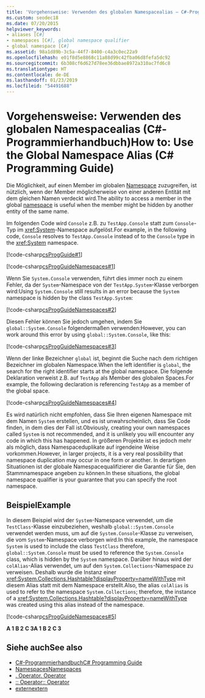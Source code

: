 ```yaml
---
title: 'Vorgehensweise: Verwenden des globalen Namespacealias – C#-Programmierhandbuch'
ms.custom: seodec18
ms.date: 07/20/2015
helpviewer_keywords:
- aliases [C#]
- namespaces [C#], global namespace qualifier
- global namespace [C#]
ms.assetid: 98a1d89b-3c5a-44f7-8400-c4a3c0ec22a9
ms.openlocfilehash: e01f8d5e8868c11a88d99c42fba06d8fefa5dc92
ms.sourcegitcommit: 6b308cf6d627d78ee36dbbae8972a310ac7fd6c8
ms.translationtype: HT
ms.contentlocale: de-DE
ms.lasthandoff: 01/23/2019
ms.locfileid: "54491688"
---
```

# <a name="how-to-use-the-global-namespace-alias-c-programming-guide"></a><span data-ttu-id="0c2ee-102">Vorgehensweise: Verwenden des globalen Namespacealias (C#-Programmierhandbuch)</span><span class="sxs-lookup"><span data-stu-id="0c2ee-102">How to: Use the Global Namespace Alias (C# Programming Guide)</span></span>
<span data-ttu-id="0c2ee-103">Die Möglichkeit, auf einen Member im globalen [Namespace](../../../csharp/language-reference/keywords/namespace.md) zuzugreifen, ist nützlich, wenn der Member möglicherweise von einer anderen Entität mit dem gleichen Namen verdeckt wird.</span><span class="sxs-lookup"><span data-stu-id="0c2ee-103">The ability to access a member in the global [namespace](../../../csharp/language-reference/keywords/namespace.md) is useful when the member might be hidden by another entity of the same name.</span></span>  
  
 <span data-ttu-id="0c2ee-104">Im folgenden Code wird `Console` z.B. zu `TestApp.Console` statt zum `Console`-Typ im <xref:System>-Namespace aufgelöst.</span><span class="sxs-lookup"><span data-stu-id="0c2ee-104">For example, in the following code, `Console` resolves to `TestApp.Console` instead of to the `Console` type in the <xref:System> namespace.</span></span>  
  
 [!code-csharp[csProgGuide#1](../../../csharp/programming-guide/inside-a-program/codesnippet/CSharp/how-to-use-the-global-namespace-alias_1.cs)]  
  
 [!code-csharp[csProgGuideNamespaces#1](../../../csharp/programming-guide/namespaces/codesnippet/CSharp/how-to-use-the-global-namespace-alias_2.cs)]  
  
 <span data-ttu-id="0c2ee-105">Wenn Sie `System.Console` verwenden, führt dies immer noch zu einem Fehler, da der `System`-Namespace von der `TestApp.System`-Klasse verborgen wird:</span><span class="sxs-lookup"><span data-stu-id="0c2ee-105">Using `System.Console` still results in an error because the `System` namespace is hidden by the class `TestApp.System`:</span></span>  
  
 [!code-csharp[csProgGuideNamespaces#2](../../../csharp/programming-guide/namespaces/codesnippet/CSharp/how-to-use-the-global-namespace-alias_3.cs)]  
  
 <span data-ttu-id="0c2ee-106">Diesen Fehler können Sie jedoch umgehen, indem Sie `global::System.Console` folgendermaßen verwenden:</span><span class="sxs-lookup"><span data-stu-id="0c2ee-106">However, you can work around this error by using `global::System.Console`, like this:</span></span>  
  
 [!code-csharp[csProgGuideNamespaces#3](../../../csharp/programming-guide/namespaces/codesnippet/CSharp/how-to-use-the-global-namespace-alias_4.cs)]  
  
 <span data-ttu-id="0c2ee-107">Wenn der linke Bezeichner `global` ist, beginnt die Suche nach dem richtigen Bezeichner im globalen Namespace.</span><span class="sxs-lookup"><span data-stu-id="0c2ee-107">When the left identifier is `global`, the search for the right identifier starts at the global namespace.</span></span> <span data-ttu-id="0c2ee-108">Die folgende Deklaration verweist z.B. auf `TestApp` als Member des globalen Spaces.</span><span class="sxs-lookup"><span data-stu-id="0c2ee-108">For example, the following declaration is referencing `TestApp` as a member of the global space.</span></span>  
  
 [!code-csharp[csProgGuideNamespaces#4](../../../csharp/programming-guide/namespaces/codesnippet/CSharp/how-to-use-the-global-namespace-alias_5.cs)]  
  
 <span data-ttu-id="0c2ee-109">Es wird natürlich nicht empfohlen, dass Sie Ihren eigenen Namespace mit dem Namen `System` erstellen, und es ist unwahrscheinlich, dass Sie Code finden, in dem dies der Fall ist.</span><span class="sxs-lookup"><span data-stu-id="0c2ee-109">Obviously, creating your own namespaces called `System` is not recommended, and it is unlikely you will encounter any code in which this has happened.</span></span> <span data-ttu-id="0c2ee-110">In größeren Projekte ist es jedoch mehr als möglich, dass Namespaceduplikate auf irgendeine Weise vorkommen.</span><span class="sxs-lookup"><span data-stu-id="0c2ee-110">However, in larger projects, it is a very real possibility that namespace duplication may occur in one form or another.</span></span> <span data-ttu-id="0c2ee-111">In derartigen Situationen ist der globale Namespacequalifizierer die Garantie für Sie, den Stammnamespace angeben zu können.</span><span class="sxs-lookup"><span data-stu-id="0c2ee-111">In these situations, the global namespace qualifier is your guarantee that you can specify the root namespace.</span></span>  
  
## <a name="example"></a><span data-ttu-id="0c2ee-112">Beispiel</span><span class="sxs-lookup"><span data-stu-id="0c2ee-112">Example</span></span>  
 <span data-ttu-id="0c2ee-113">In diesem Beispiel wird der `System`-Namespace verwendet, um die `TestClass`-Klasse einzubeziehen, weshalb `global::System.Console` verwendet werden muss, um auf die `System.Console`-Klasse zu verweisen, die vom `System`-Namespace verborgen wird.</span><span class="sxs-lookup"><span data-stu-id="0c2ee-113">In this example, the namespace `System` is used to include the class `TestClass` therefore, `global::System.Console` must be used to reference the `System.Console` class, which is hidden by the `System` namespace.</span></span> <span data-ttu-id="0c2ee-114">Darüber hinaus wird der `colAlias`-Alias verwendet, um auf den `System.Collections`-Namespace zu verweisen. Deshalb wurde die Instanz einer <xref:System.Collections.Hashtable?displayProperty=nameWithType> mit diesem Alias statt mit dem Namespace erstellt.</span><span class="sxs-lookup"><span data-stu-id="0c2ee-114">Also, the alias `colAlias` is used to refer to the namespace `System.Collections`; therefore, the instance of a <xref:System.Collections.Hashtable?displayProperty=nameWithType> was created using this alias instead of the namespace.</span></span>  
  
 [!code-csharp[csProgGuideNamespaces#5](../../../csharp/programming-guide/namespaces/codesnippet/CSharp/how-to-use-the-global-namespace-alias_6.cs)]  
  
<span data-ttu-id="0c2ee-115">**A 1**
**B 2**
**C 3**</span><span class="sxs-lookup"><span data-stu-id="0c2ee-115">**A 1**
**B 2**
**C 3**</span></span>

## <a name="see-also"></a><span data-ttu-id="0c2ee-116">Siehe auch</span><span class="sxs-lookup"><span data-stu-id="0c2ee-116">See also</span></span>

- [<span data-ttu-id="0c2ee-117">C#-Programmierhandbuch</span><span class="sxs-lookup"><span data-stu-id="0c2ee-117">C# Programming Guide</span></span>](../../../csharp/programming-guide/index.md)
- [<span data-ttu-id="0c2ee-118">Namespaces</span><span class="sxs-lookup"><span data-stu-id="0c2ee-118">Namespaces</span></span>](../../../csharp/programming-guide/namespaces/index.md)
- [<span data-ttu-id="0c2ee-119">. Operator</span><span class="sxs-lookup"><span data-stu-id="0c2ee-119">. Operator</span></span>](../../../csharp/language-reference/operators/member-access-operator.md)
- [<span data-ttu-id="0c2ee-120">:: Operator</span><span class="sxs-lookup"><span data-stu-id="0c2ee-120">:: Operator</span></span>](../../../csharp/language-reference/operators/namespace-alias-qualifer.md)
- [<span data-ttu-id="0c2ee-121">extern</span><span class="sxs-lookup"><span data-stu-id="0c2ee-121">extern</span></span>](../../../csharp/language-reference/keywords/extern.md)
